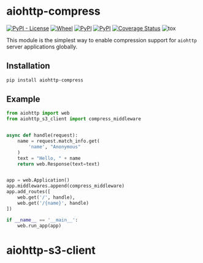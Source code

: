 aiohttp-compress
================

[![PyPI - License](https://img.shields.io/pypi/l/aiohttp-compress)](https://pypi.org/project/aiohttp-compress) [![Wheel](https://img.shields.io/pypi/wheel/aiohttp-compress)](https://pypi.org/project/aiohttp-compress) [![PyPI](https://img.shields.io/pypi/v/aiohttp-compress)](https://pypi.org/project/aiohttp-compress) [![PyPI](https://img.shields.io/pypi/pyversions/aiohttp-compress)](https://pypi.org/project/aiohttp-compress) [![Coverage Status](https://coveralls.io/repos/github/mosquito/aiohttp-compress/badge.svg?branch=master)](https://coveralls.io/github/mosquito/aiohttp-compress?branch=master) ![tox](https://github.com/mosquito/aiohttp-compress/workflows/tox/badge.svg?branch=master)

This module is the simplest way to enable compression support for `aiohttp` server applications globally.

Installation
------------

```bash
pip install aiohttp-compress
```

Example
-------

```python
from aiohttp import web
from aiohttp_s3_client import compress_middleware


async def handle(request):
    name = request.match_info.get(
        'name', "Anonymous"
    )
    text = "Hello, " + name
    return web.Response(text=text)


app = web.Application()
app.middlewares.append(compress_middleware)
app.add_routes([
    web.get('/', handle),
    web.get('/{name}', handle)
])

if __name__ == '__main__':
    web.run_app(app)
```
# aiohttp-s3-client
